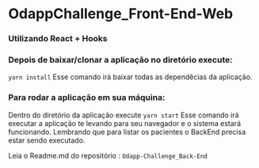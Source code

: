 # OdappChallenge_Front-End-Web

### Utilizando React + Hooks

### Depois de baixar/clonar a aplicação no diretório execute:
`yarn install`
Esse comando irá baixar todas as dependêcias da aplicação.

### Para rodar a aplicação em sua máquina:
Dentro do diretório da aplicação execute `yarn start`
Esse comando irá executar a aplicação te levando para seu navegador e o sistema estará funcionando. 
Lembrando que para listar os pacientes o BackEnd precisa estar sendo executado.

Leia o Readme.md do repositório : `Odapp-Challenge_Back-End`

